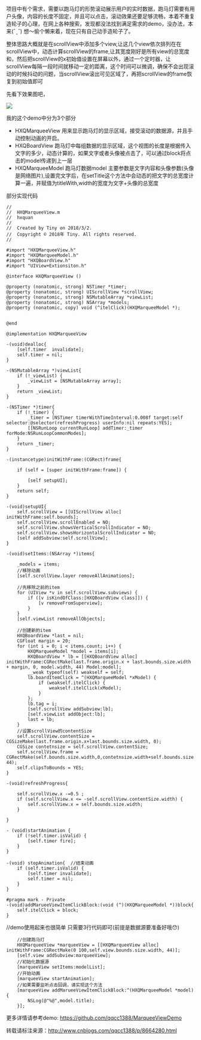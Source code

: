 项目中有个需求，需要以跑马灯的形势滚动展示用户的实时数据，跑马灯需要有用户头像，内容的长度不固定，并且可以点击，滚动效果还要足够流畅，本着不重复造轮子的心理，在网上各种搜索，发现都没法找到满足需求的demo，没办法，本来(ˇˍˇ) 想～偷个懒来着，现在只有自己动手造轮子了。

整体思路大概就是在scrollView中添加多个view,让这几个view依次排列在在scrollView中，动态计算scrollView的frame,让其宽度刚好是所有view的总宽度和，然后把scrollView的x初始值设置在屏幕以外，通过一个定时器，让scrollView每隔一段时间就移动一定的距离，这个时间可以微调，确保不会出现滚动的时候抖动的问题，当scrollView滚出可见区域了，再把scrollView的frame恢复到初始值即可

先看下效果图吧，

![](https://github.com/qqcc1388/MarqueeViewDemo/blob/master/source/marquee.gif)

我的这个demo中分为3个部分
* HXQMarqueeView 用来显示跑马灯的显示区域，接受滚动的数据源，并且手动控制动画的开启。
* HXQBoardView 跑马灯中每组数据的显示区域，这个视图的长度是根据传入文字的多少，动态计算的，如果文字或者头像被点击了，可以通过block将点击的model传递到上一层
* HXQMarqueeModel 跑马灯数据model 主要参数是文字内容和头像参数(头像是网络图片),设置完文字后，在setTitle这个方法中会动态的把文字的总宽度计算一遍，并赋值为titleWith,width的宽度为文字+头像的总宽度

部分实现代码
```
//
//  HXQMarqueeView.m
//  hxquan
//
//  Created by Tiny on 2018/3/2.
//  Copyright © 2018年 Tiny. All rights reserved.
//

#import "HXQMarqueeView.h"
#import "HXQMarqueeModel.h"
#import "HXQBoardView.h"
#import "UIView+Extionsiton.h"

@interface HXQMarqueeView ()

@property (nonatomic, strong) NSTimer *timer;
@property (nonatomic, strong) UIScrollView *scrollView;
@property (nonatomic, strong) NSMutableArray *viewList;
@property (nonatomic, strong) NSArray *models;
@property (nonatomic, copy) void (^itelClick)(HXQMarqueeModel *);


@end

@implementation HXQMarqueeView

-(void)dealloc{
    [self.timer  invalidate];
    self.timer = nil;
}

-(NSMutableArray *)viewList{
    if (!_viewList) {
        _viewList = [NSMutableArray array];
    }
    return _viewList;
}

-(NSTimer *)timer{
    if (!_timer) {
        _timer = [NSTimer timerWithTimeInterval:0.008f target:self selector:@selector(refreshProgress) userInfo:nil repeats:YES];
        [[NSRunLoop currentRunLoop] addTimer:_timer forMode:NSRunLoopCommonModes];
    }
    return _timer;
}

-(instancetype)initWithFrame:(CGRect)frame{
    
    if (self = [super initWithFrame:frame]) {
        
        [self setupUI];
    }
    return self;
}

-(void)setupUI{
    self.scrollView = [[UIScrollView alloc] initWithFrame:self.bounds];
    self.scrollView.scrollEnabled = NO;
    self.scrollView.showsVerticalScrollIndicator = NO;
    self.scrollView.showsHorizontalScrollIndicator = NO;
    [self addSubview:self.scrollView];
}

-(void)setItems:(NSArray *)items{

    _models = items;
    //移除动画
    [self.scrollView.layer removeAllAnimations];
    
    //先移除之前的item
    for (UIView *v in self.scrollView.subviews) {
        if ([v isKindOfClass:[HXQBoardView class]]) {
            [v removeFromSuperview];
        }
    }
    [self.viewList removeAllObjects];
    
    //创建新的item
    HXQBoardView *last = nil;
    CGFloat margin = 20;
    for (int i = 0; i < items.count; i++) {
        HXQMarqueeModel *model = items[i];
        HXQBoardView * lb = [[HXQBoardView alloc] initWithFrame:CGRectMake(last.frame.origin.x + last.bounds.size.width + margin, 0, model.width, 44) Model:model];
        __weak typeof(self) weakself = self;
        lb.boardItemClick = ^(HXQMarqueeModel *xModel) {
            if (weakself.itelClick) {
                weakself.itelClick(xModel);
            }
        };
        lb.tag = i;
        [self.scrollView addSubview:lb];
        [self.viewList addObject:lb];
        last = lb;
    }
    //设置scrollView的contentSize
    self.scrollView.contentSize = CGSizeMake(last.frame.origin.x+last.bounds.size.width, 0);
    CGSize contetnsize = self.scrollView.contentSize;
    self.scrollView.frame = CGRectMake(self.bounds.size.width,0,contetnsize.width+self.bounds.size.width, 44);
    self.clipsToBounds = YES;
}

-(void)refreshProgress{
    
    self.scrollView.x -=0.5 ;
    if (self.scrollView.x <= -self.scrollView.contentSize.width) {
        self.scrollView.x = self.bounds.size.width;
    }
    
}

- (void)startAnimation {
    if (!self.timer.isValid) {
        [self.timer fire];
    }
}

-(void) stopAnimation{  //结束动画
    if (self.timer.isValid) {
        [self.timer invalidate];
        self.timer = nil;
    }
}

#pragma mark - Private
-(void)addMarueeViewItemClickBlock:(void (^)(HXQMarqueeModel *))block{
    self.itelClick = block;
}

```

//demo使用起来也很简单   只需要3行代码即可(前提是数据源要准备好哦😯)
```
    //创建跑马灯
    HXQMarqueeView *marqueeView = [[HXQMarqueeView alloc] initWithFrame:CGRectMake(0 100,self.view.bounds.size.width, 44)];
    [self.view addSubview:marqueeView];
    //初始化数据源
    [marqueeView setItems:modelList];
    //开始动画
    [marqueeView startAnimation];
    //如果需要监听点击回调，请实现这个方法
    [marqueeView addMarueeViewItemClickBlock:^(HXQMarqueeModel *model) {
        NSLog(@"%@",model.title);
    }];
```

更多详情请参考demo: https://github.com/qqcc1388/MarqueeViewDemo 

转载请标注来源：http://www.cnblogs.com/qqcc1388/p/8664280.html
